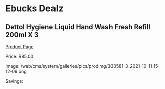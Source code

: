 
# Ebucks Dealz
## Dettol Hygiene Liquid Hand Wash Fresh Refill 200ml X 3
[Product Page](https://www.ebucks.com/web/shop/productSelected.do?prodId=1229164059&catId=908607666)

Price: R85.00

Image: /web/cms/system/galleries/pics/prodimg/330581-3_2021-10-11_15-12-09.png

Savings: 


	